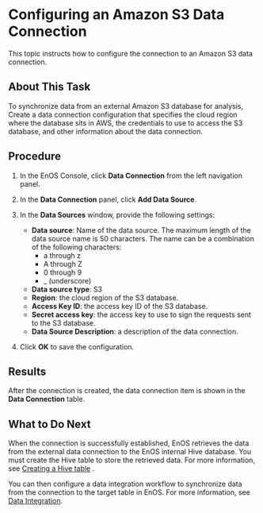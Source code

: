 # Configuring an Amazon S3 Data Connection

This topic instructs how to configure the connection to an Amazon S3  data connection.


## About This Task
To synchronize data from an external Amazon S3 database for analysis, Create a data connection configuration that specifies the cloud region where the database sits in AWS, the credentials to use to access the S3 database, and other information about the data connection.

## Procedure

1. In the EnOS Console, click **Data Connection** from the left navigation panel.

2. In the **Data Connection** panel, click **Add Data Source**.

3. In the **Data Sources** window, provide the following settings:

   - **Data source**: Name of the data source. The maximum length of the data source name is 50 characters. The name can be a combination of the following characters:
     - a through z
     - A through Z
     - 0 through 9
     - _ (underscore)
   - **Data source type**: S3
   - **Region**: the cloud region of the S3 database.
   - **Access Key ID**: the access key ID of the S3 database.
   - **Secret access key**: the access key to use to sign the requests sent to the S3 database.
   - **Data Source Description**: a description of the data connection.

4. Click **OK** to save the configuration.


## Results

After the connection is created, the data connection item is shown in the **Data Connection** table.

## What to Do Next

When the connection is successfully established, EnOS retrieves the data from the external data connection to the EnOS internal Hive database. You must create the Hive table to store the retrieved data. For more information, see [Creating a Hive table](/docs/offline-data/en/2.0.8/data_explorer/creating_hivetable.html) .

You can then configure a data integration workflow to synchronize data from the connection to the target table in EnOS. For more information, see [Data Integration](../data_integration/index).
